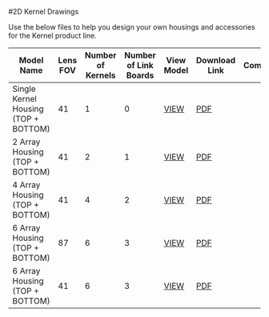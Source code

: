 #2D Kernel Drawings

Use the below files to help you design your own housings and accessories for the Kernel product line.

|            **Model Name**    | **Lens FOV**        | **Number of Kernels** | **Number of Link Boards** |    **View Model**    |    **Download Link**    | **Comments** |
|----------------------|-----------------------|------------------------------|--------------------------|----------------|------------------|--------------|
| Single Kernel Housing (TOP + BOTTOM)| 41|1                     | 0                            |  [VIEW](https://skfb.ly/6uXpz)      |  [PDF]( http://docs.peauproductions.com/kernel/3d_models/1_kernel_housing_assem.PDF)                |              |
| 2 Array Housing (TOP + BOTTOM)|41| 2                     | 1                            |   [VIEW](https://skfb.ly/6uWXO)      | [PDF]( http://docs.peauproductions.com/kernel/3d_models/2_kernel_housing_assem.PDF)                |              |
| 4 Array Housing (TOP + BOTTOM)| 41|4                     | 2                            |   [VIEW](https://skfb.ly/6uWZn)      |  [PDF]( http://docs.peauproductions.com/kernel/3d_models/4_kernel_housing_assem.PDF)                |              |
| 6 Array Housing (TOP + BOTTOM) | 87|6                     | 3                            | [VIEW](https://skfb.ly/6uXnY)      |[PDF]( https://drive.google.com/open?id=1m94NMVqx3rwYsoaET67Sxc6IVWWFhVeR)                |              |
| 6 Array Housing (TOP + BOTTOM) |41| 6                     | 3                            | [VIEW]()      |[PDF]( https://drive.google.com/open?id=1B35xjYQWKzhPwcI9wc0B49BWDw1bvWzz)                |              |

